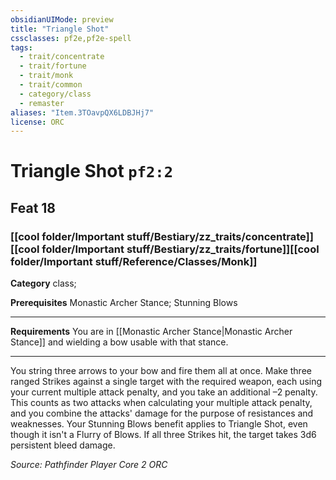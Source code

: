 ```yaml
---
obsidianUIMode: preview
title: "Triangle Shot"
cssclasses: pf2e,pf2e-spell
tags:
  - trait/concentrate
  - trait/fortune
  - trait/monk
  - trait/common
  - category/class
  - remaster
aliases: "Item.3TOavpQX6LDBJHj7"
license: ORC
---
```

# Triangle Shot `pf2:2`
## Feat 18
### [[cool folder/Important stuff/Bestiary/zz_traits/concentrate]][[cool folder/Important stuff/Bestiary/zz_traits/fortune]][[cool folder/Important stuff/Reference/Classes/Monk]]

**Category** class; 



**Prerequisites** Monastic Archer Stance; Stunning Blows
* * *
**Requirements** You are in [[Monastic Archer Stance|Monastic Archer Stance]] and wielding a bow usable with that stance.

* * *

You string three arrows to your bow and fire them all at once. Make three ranged Strikes against a single target with the required weapon, each using your current multiple attack penalty, and you take an additional –2 penalty. This counts as two attacks when calculating your multiple attack penalty, and you combine the attacks' damage for the purpose of resistances and weaknesses. Your Stunning Blows benefit applies to Triangle Shot, even though it isn't a Flurry of Blows. If all three Strikes hit, the target takes 3d6 persistent bleed damage.

*Source: Pathfinder Player Core 2*
*ORC*